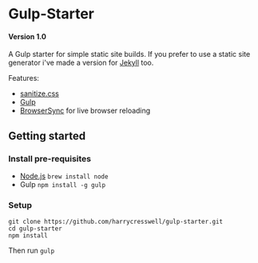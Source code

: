 # Gulp-Starter

#### Version 1.0

A Gulp starter for simple static site builds. If you prefer to use a static site generator i've made a version for [Jekyll](https://github.com/harrycresswell/jekyll-gulp-starter) too.

Features:
- [sanitize.css](https://jonathantneal.github.io/sanitize.css/)
- [Gulp](http://gulpjs.com/)
- [BrowserSync](http://www.browsersync.io/) for live browser reloading

## Getting started

### Install pre-requisites

- [Node.js](http://nodejs.org/) `brew install node`
- Gulp `npm install -g gulp`

### Setup
```
git clone https://github.com/harrycresswell/gulp-starter.git
cd gulp-starter
npm install
```
Then run `gulp`
